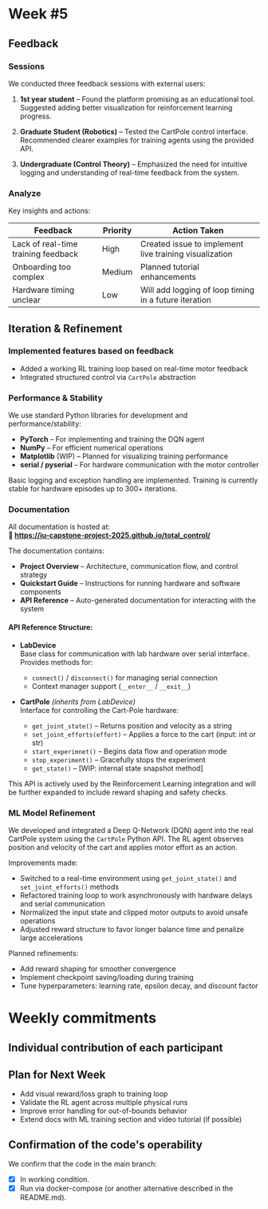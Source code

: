 

# Week #5

## Feedback

### Sessions

We conducted three feedback sessions with external users:

1. **1st year student** – Found the platform promising as an educational tool. Suggested adding better visualization for reinforcement learning progress.

2. **Graduate Student (Robotics)** – Tested the CartPole control interface. Recommended clearer examples for training agents using the provided API.

3. **Undergraduate (Control Theory)** – Emphasized the need for intuitive logging and understanding of real-time feedback from the system.

### Analyze

Key insights and actions:

| Feedback | Priority | Action Taken |
|----------|----------|--------------|
| Lack of real-time training feedback | High | Created issue to implement live training visualization |
| Onboarding too complex | Medium | Planned tutorial enhancements |
| Hardware timing unclear | Low | Will add logging of loop timing in a future iteration |

## Iteration & Refinement

### Implemented features based on feedback

- Added a working RL training loop based on real-time motor feedback
- Integrated structured control via `CartPole` abstraction

### Performance & Stability

We use standard Python libraries for development and performance/stability:

- **PyTorch** – For implementing and training the DQN agent
- **NumPy** – For efficient numerical operations
- **Matplotlib** (WIP) – Planned for visualizing training performance
- **serial / pyserial** – For hardware communication with the motor controller

Basic logging and exception handling are implemented. Training is currently stable for hardware episodes up to 300+ iterations.

### Documentation

All documentation is hosted at:  
**📘 https://iu-capstone-project-2025.github.io/total_control/**

The documentation contains:

- **Project Overview** – Architecture, communication flow, and control strategy
- **Quickstart Guide** – Instructions for running hardware and software components
- **API Reference** – Auto-generated documentation for interacting with the system

#### API Reference Structure:

- **LabDevice**  
  Base class for communication with lab hardware over serial interface. Provides methods for:
  - `connect()` / `disconnect()` for managing serial connection
  - Context manager support (`__enter__` / `__exit__`)
  
- **CartPole** *(inherits from LabDevice)*  
  Interface for controlling the Cart-Pole hardware:
  - `get_joint_state()` – Returns position and velocity as a string
  - `set_joint_efforts(effort)` – Applies a force to the cart (input: int or str)
  - `start_experimnet()` – Begins data flow and operation mode
  - `stop_experiment()` – Gracefully stops the experiment
  - `get_state()` – [WIP: internal state snapshot method]

This API is actively used by the Reinforcement Learning integration and will be further expanded to include reward shaping and safety checks.


### ML Model Refinement

We developed and integrated a Deep Q-Network (DQN) agent into the real CartPole system using the `CartPole` Python API. The RL agent observes position and velocity of the cart and applies motor effort as an action.

Improvements made:

- Switched to a real-time environment using `get_joint_state()` and `set_joint_efforts()` methods
- Refactored training loop to work asynchronously with hardware delays and serial communication
- Normalized the input state and clipped motor outputs to avoid unsafe operations
- Adjusted reward structure to favor longer balance time and penalize large accelerations

Planned refinements:

- Add reward shaping for smoother convergence
- Implement checkpoint saving/loading during training
- Tune hyperparameters: learning rate, epsilon decay, and discount factor
# Weekly commitments

## Individual contribution of each participant

  

## Plan for Next Week

- Add visual reward/loss graph to training loop  
- Validate the RL agent across multiple physical runs  
- Improve error handling for out-of-bounds behavior  
- Extend docs with ML training section and video tutorial (if possible)

## Confirmation of the code's operability

We confirm that the code in the main branch:
- [x] In working condition.
- [x] Run via docker-compose (or another alternative described in the README.md).
